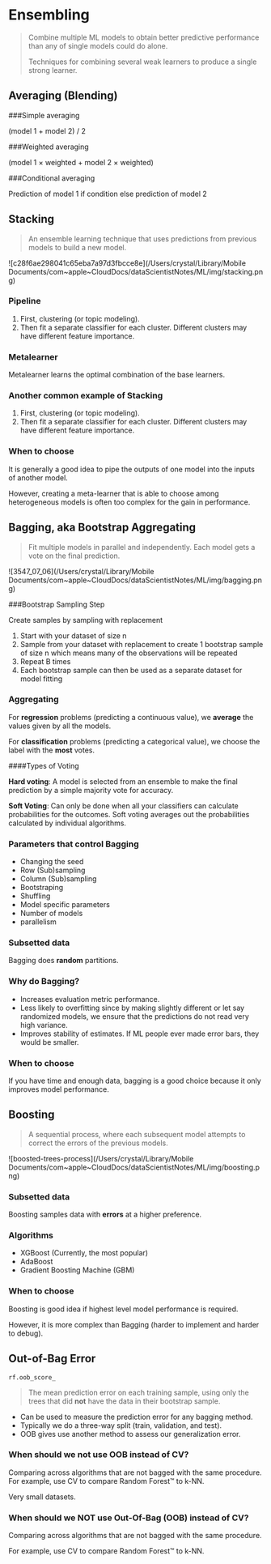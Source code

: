 # Ensembling

> Combine multiple ML models to obtain better predictive performance than any of single models could do alone.
>
> Techniques for combining several weak learners to produce a single strong learner.

## Averaging (Blending)

###Simple averaging

(model 1 + model 2) / 2

###Weighted averaging

(model 1 $\times$ weighted + model 2 $\times$ weighted)

###Conditional averaging

Prediction of model 1 if condition else prediction of model 2

## Stacking

> An ensemble learning technique that uses predictions from previous models to build a new model.

![c28f6ae298041c65eba7a97d3fbcce8e](/Users/crystal/Library/Mobile Documents/com~apple~CloudDocs/dataScientistNotes/ML/img/stacking.png)

### Pipeline

1. First, clustering (or topic modeling).
2. Then fit a separate classifier for each cluster. Different clusters may have different feature importance.

### Metalearner

Metalearner learns the optimal combination of the base learners.

### Another common example of Stacking

1. First, clustering (or topic modeling).
2. Then fit a separate classifier for each cluster. Different clusters may have different feature importance.

### When to choose

It is generally a good idea to pipe the outputs of one model into the inputs of another model.

However, creating a meta-learner that is able to choose among heterogeneous models is often too complex for the gain in performance.

## Bagging, aka Bootstrap Aggregating

> Fit multiple models in parallel and independently. Each model gets a vote on the final prediction.

![3547_07_06](/Users/crystal/Library/Mobile Documents/com~apple~CloudDocs/dataScientistNotes/ML/img/bagging.png)

###Bootstrap Sampling Step

Create samples by sampling with replacement

1. Start with your dataset of size n
2. Sample from your dataset with replacement to create 1 bootstrap sample of size n which means many of the observations will be repeated
3. Repeat B times
4. Each bootstrap sample can then be used as a separate dataset for model fitting

### Aggregating

For **regression** problems (predicting a continuous value), we **average** the values given by all the models.

For **classification** problems (predicting a categorical value), we choose the label with the **most** votes.

####Types of Voting

**Hard voting**: A model is selected from an ensemble to make the final prediction by a simple majority vote for accuracy.

**Soft Voting**: Can only be done when all your classifiers can calculate probabilities for the outcomes. Soft voting averages out the probabilities calculated by individual algorithms.

### Parameters that control Bagging

- Changing the seed
- Row (Sub)sampling
- Column (Sub)sampling
- Bootstraping
- Shuffling
- Model specific parameters
- Number of models
- parallelism

### Subsetted data

Bagging does **random** partitions.

### Why do Bagging?

- Increases evaluation metric performance.
- Less likely to overfitting since by making slightly different or let say randomized models, we ensure that the predictions do not read very high variance.
- Improves stability of estimates. If ML people ever made error bars, they would be smaller.

### When to choose

If you have time and enough data, bagging is a good choice because it only improves model performance.

## Boosting

> A sequential process, where each subsequent model attempts to correct the errors of the previous models.

![boosted-trees-process](/Users/crystal/Library/Mobile Documents/com~apple~CloudDocs/dataScientistNotes/ML/img/boosting.png)

### Subsetted data

Boosting samples data with **errors** at a higher preference.

### Algorithms

- XGBoost (Currently, the most popular)
- AdaBoost
- Gradient Boosting Machine (GBM)

### When to choose

Boosting is good idea if highest level model performance is required.

However, it is more complex than Bagging (harder to implement and harder to debug).

## Out-of-Bag Error

`rf.oob_score_ `

> The mean prediction error on each training sample, using only the trees that did **not** have the data in their bootstrap sample.

- Can be used to measure the prediction error for any bagging method.
- Typically we do a three-way split (train, validation, and test).
- OOB gives use another method to assess our generalization error.

### When should we not use OOB instead of CV?

Comparing across algorithms that are not bagged with the same procedure. For example, use CV to compare Random Forest™ to k-NN.

Very small datasets.

### When should we NOT use Out-Of-Bag (OOB) instead of CV?

Comparing across algorithms that are not bagged with the same procedure.

For example, use CV to compare Random Forest™ to k-NN.